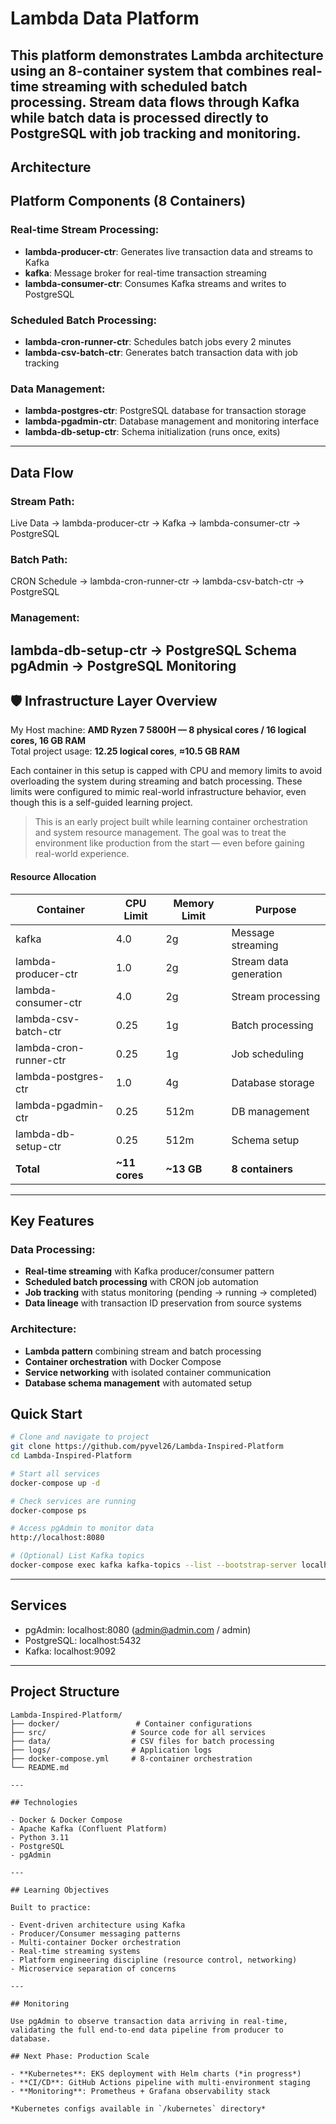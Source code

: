 # Lambda Data Platform
This platform demonstrates Lambda architecture using an 8-container system that combines real-time streaming with scheduled batch processing. Stream data flows through Kafka while batch data is processed directly to PostgreSQL with job tracking and monitoring.
---

## Architecture

## Platform Components (8 Containers)

### Real-time Stream Processing:
- **lambda-producer-ctr**: Generates live transaction data and streams to Kafka
- **kafka**: Message broker for real-time transaction streaming
- **lambda-consumer-ctr**: Consumes Kafka streams and writes to PostgreSQL

### Scheduled Batch Processing:
- **lambda-cron-runner-ctr**: Schedules batch jobs every 2 minutes
- **lambda-csv-batch-ctr**: Generates batch transaction data with job tracking

### Data Management:
- **lambda-postgres-ctr**: PostgreSQL database for transaction storage
- **lambda-pgadmin-ctr**: Database management and monitoring interface
- **lambda-db-setup-ctr**: Schema initialization (runs once, exits)
---

## Data Flow

### Stream Path:
Live Data → lambda-producer-ctr → Kafka → lambda-consumer-ctr → PostgreSQL

### Batch Path:
CRON Schedule → lambda-cron-runner-ctr → lambda-csv-batch-ctr → PostgreSQL

### Management:
lambda-db-setup-ctr → PostgreSQL Schema
pgAdmin → PostgreSQL Monitoring
---

## 🛡 Infrastructure Layer Overview

My Host machine: **AMD Ryzen 7 5800H — 8 physical cores / 16 logical cores, 16 GB RAM**\
Total project usage: **12.25 logical cores**, **≈10.5 GB RAM**

Each container in this setup is capped with CPU and memory limits to avoid overloading the system during streaming and batch processing. These limits were configured to mimic real-world infrastructure behavior, even though this is a self-guided learning project.

> This is an early project built while learning container orchestration and system resource management. The goal was to treat the environment like production from the start — even before gaining real-world experience.

#### Resource Allocation
| Container | CPU Limit | Memory Limit | Purpose |
|-----------|-----------|--------------|---------|
| kafka | 4.0 | 2g | Message streaming |
| lambda-producer-ctr | 1.0 | 2g | Stream data generation |
| lambda-consumer-ctr | 4.0 | 2g | Stream processing |
| lambda-csv-batch-ctr | 0.25 | 1g | Batch processing |
| lambda-cron-runner-ctr | 0.25 | 1g | Job scheduling |
| lambda-postgres-ctr | 1.0 | 4g | Database storage |
| lambda-pgadmin-ctr | 0.25 | 512m | DB management |
| lambda-db-setup-ctr | 0.25 | 512m | Schema setup |
| **Total** | **~11 cores** | **~13 GB** | **8 containers** |
---


## Key Features

### Data Processing:
- **Real-time streaming** with Kafka producer/consumer pattern
- **Scheduled batch processing** with CRON job automation
- **Job tracking** with status monitoring (pending → running → completed)
- **Data lineage** with transaction ID preservation from source systems

### Architecture:
- **Lambda pattern** combining stream and batch processing
- **Container orchestration** with Docker Compose
- **Service networking** with isolated container communication
- **Database schema management** with automated setup


## Quick Start

```bash
# Clone and navigate to project
git clone https://github.com/pyvel26/Lambda-Inspired-Platform
cd Lambda-Inspired-Platform

# Start all services
docker-compose up -d

# Check services are running
docker-compose ps

# Access pgAdmin to monitor data
http://localhost:8080

# (Optional) List Kafka topics
docker-compose exec kafka kafka-topics --list --bootstrap-server localhost:9092
```

---

## Services

- pgAdmin: localhost:8080 (admin@admin.com / admin)
- PostgreSQL: localhost:5432
- Kafka: localhost:9092
---

## Project Structure

```
Lambda-Inspired-Platform/
├── docker/                 # Container configurations
├── src/                   # Source code for all services
├── data/                  # CSV files for batch processing
├── logs/                  # Application logs
├── docker-compose.yml     # 8-container orchestration
└── README.md

---

## Technologies

- Docker & Docker Compose
- Apache Kafka (Confluent Platform)
- Python 3.11
- PostgreSQL
- pgAdmin

---

## Learning Objectives

Built to practice:

- Event-driven architecture using Kafka
- Producer/Consumer messaging patterns
- Multi-container Docker orchestration
- Real-time streaming systems
- Platform engineering discipline (resource control, networking)
- Microservice separation of concerns

---

## Monitoring

Use pgAdmin to observe transaction data arriving in real-time, validating the full end-to-end data pipeline from producer to database.

## Next Phase: Production Scale

- **Kubernetes**: EKS deployment with Helm charts (*in progress*)
- **CI/CD**: GitHub Actions pipeline with multi-environment staging  
- **Monitoring**: Prometheus + Grafana observability stack

*Kubernetes configs available in `/kubernetes` directory*